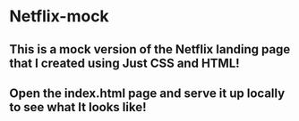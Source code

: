 # Netflix-mock

## This is a mock version of the Netflix landing page that I created using Just CSS and HTML! 

## Open the index.html page and serve it up locally to see what It looks like!
